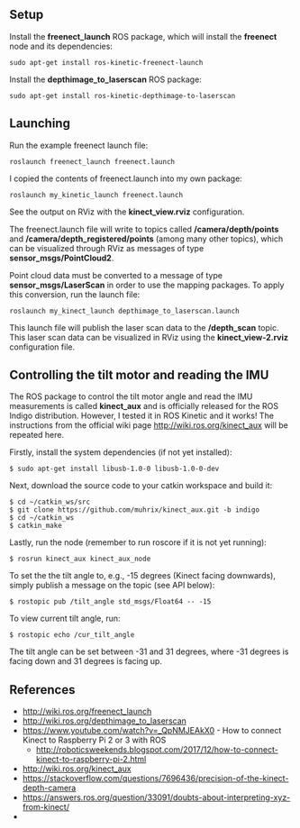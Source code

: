 ## Setup

Install the **freenect_launch** ROS package, which will install the **freenect** node and its dependencies: 

```
sudo apt-get install ros-kinetic-freenect-launch
```

Install the **depthimage_to_laserscan** ROS package:

```
sudo apt-get install ros-kinetic-depthimage-to-laserscan
```

## Launching

Run the example freenect launch file:

```
roslaunch freenect_launch freenect.launch
```

I copied the contents of freenect.launch into my own package:

```
roslaunch my_kinetic_launch freenect.launch
```

See the output on RViz with the **kinect_view.rviz** configuration.

The freenect.launch file will write to topics called **/camera/depth/points** and **/camera/depth_registered/points** (among many other topics), which can be visualized through RViz as messages of type **sensor_msgs/PointCloud2**.

Point cloud data must be converted to a message of type **sensor_msgs/LaserScan** in order to use the mapping packages. To apply this conversion, run the launch file:
```
roslaunch my_kinect_launch depthimage_to_laserscan.launch
```

This launch file will publish the laser scan data to the **/depth_scan** topic. This laser scan data can be visualized in RViz using the **kinect_view-2.rviz** configuration file.

## Controlling the tilt motor and reading the IMU

The ROS package to control the tilt motor angle and read the IMU measurements is called **kinect_aux** and is officially released for the ROS Indigo distribution. However, I tested it in ROS Kinetic and it works! The instructions from the official wiki page <http://wiki.ros.org/kinect_aux> will be repeated here.

Firstly, install the system dependencies (if not yet installed):

```
$ sudo apt-get install libusb-1.0-0 libusb-1.0-0-dev
```

Next, download the source code to your catkin workspace and build it:

```
$ cd ~/catkin_ws/src
$ git clone https://github.com/muhrix/kinect_aux.git -b indigo
$ cd ~/catkin_ws
$ catkin_make
```

Lastly, run the node (remember to run roscore if it is not yet running):

```
$ rosrun kinect_aux kinect_aux_node
```

To set the the tilt angle to, e.g., -15 degrees (Kinect facing downwards), simply publish a message on the topic (see API below):

```
$ rostopic pub /tilt_angle std_msgs/Float64 -- -15
```

To view current tilt angle, run:

```
$ rostopic echo /cur_tilt_angle
```

The tilt angle can be set between -31 and 31 degrees, where -31 degrees is facing down and 31 degrees is facing up.



## References

* http://wiki.ros.org/freenect_launch
* <http://wiki.ros.org/depthimage_to_laserscan>
* <https://www.youtube.com/watch?v=_QpNMJEAkX0> - How to connect Kinect to Raspberry Pi 2 or 3 with ROS
  * <http://roboticsweekends.blogspot.com/2017/12/how-to-connect-kinect-to-raspberry-pi-2.html>
* <http://wiki.ros.org/kinect_aux>
* <https://stackoverflow.com/questions/7696436/precision-of-the-kinect-depth-camera>
* <https://answers.ros.org/question/33091/doubts-about-interpreting-xyz-from-kinect/>
* 